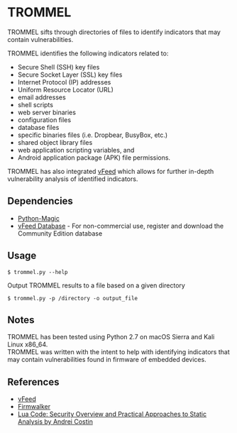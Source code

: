 # TROMMEL

TROMMEL sifts through directories of files to identify indicators that may contain vulnerabilities. <br />

TROMMEL identifies the following indicators related to: 
* Secure Shell (SSH) key files
* Secure Socket Layer (SSL) key files
* Internet Protocol (IP) addresses
* Uniform Resource Locator (URL)
* email addresses
* shell scripts
* web server binaries
* configuration files
* database files
* specific binaries files (i.e. Dropbear, BusyBox, etc.) 
* shared object library files
* web application scripting variables, and 
* Android application package (APK) file permissions. 

TROMMEL has also integrated [vFeed](https://vfeed.io/) which allows for further in-depth vulnerability analysis of identified indicators.

## Dependencies
* [Python-Magic](https://pypi.python.org/pypi/python-magic)
* [vFeed Database](https://vfeed.io/pricing/) - For non-commercial use, register and download the Community Edition database


## Usage
```
$ trommel.py --help
```

Output TROMMEL results to a file based on a given directory
```
$ trommel.py -p /directory -o output_file
```

## Notes
TROMMEL has been tested using Python 2.7 on macOS Sierra and Kali Linux x86_64. <br />
TROMMEL was written with the intent to help with identifying indicators that may contain vulnerabilities found in firmware of embedded devices.

## References

* [vFeed](https://vfeed.io/)
* [Firmwalker](https://github.com/craigz28/firmwalker)
* [Lua Code: Security Overview and Practical Approaches to Static Analysis by Andrei Costin](http://firmware.re/lua/)
